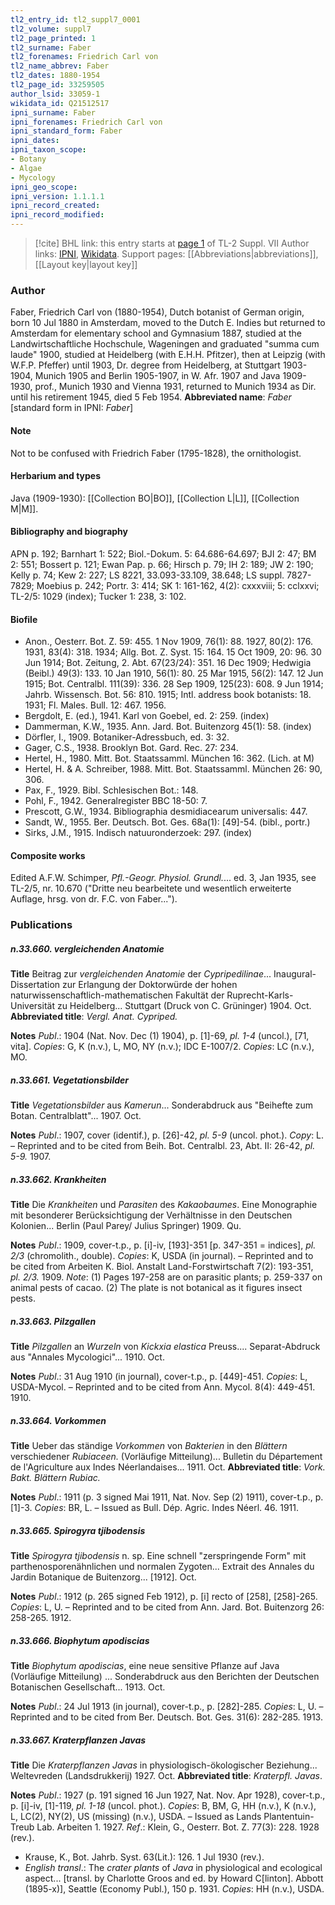 ```yaml
---
tl2_entry_id: tl2_suppl7_0001
tl2_volume: suppl7
tl2_page_printed: 1
tl2_surname: Faber
tl2_forenames: Friedrich Carl von
tl2_name_abbrev: Faber
tl2_dates: 1880-1954
tl2_page_id: 33259505
author_lsid: 33059-1
wikidata_id: Q21512517
ipni_surname: Faber
ipni_forenames: Friedrich Carl von
ipni_standard_form: Faber
ipni_dates: 
ipni_taxon_scope: 
- Botany
- Algae
- Mycology
ipni_geo_scope: 
ipni_version: 1.1.1.1
ipni_record_created: 
ipni_record_modified:
---
```


> [!cite] BHL link: this entry starts at [page 1](https://www.biodiversitylibrary.org/page/33259505) of TL-2 Suppl. VII
> Author links: [IPNI](https://www.ipni.org/a/33059-1), [Wikidata](https://www.wikidata.org/wiki/Q21512517). Support pages: [[Abbreviations|abbreviations]], [[Layout key|layout key]]

### Author

Faber, Friedrich Carl von (1880-1954), Dutch botanist of German origin, born 10 Jul 1880 in Amsterdam, moved to the Dutch E. Indies but returned to Amsterdam for elementary school and Gymnasium 1887, studied at the Landwirtschaftliche Hochschule, Wageningen and graduated "summa cum laude" 1900, studied at Heidelberg (with E.H.H. Pfitzer), then at Leipzig (with W.F.P. Pfeffer) until 1903, Dr. degree from Heidelberg, at Stuttgart 1903-1904, Munich 1905 and Berlin 1905-1907, in W. Afr. 1907 and Java 1909-1930, prof., Munich 1930 and Vienna 1931, returned to Munich 1934 as Dir. until his retirement 1945, died 5 Feb 1954. 
**Abbreviated name**: *Faber* \[standard form in IPNI: *Faber*\]

#### Note

Not to be confused with Friedrich Faber (1795-1828), the ornithologist.

#### Herbarium and types

Java (1909-1930): [[Collection BO|BO]], [[Collection L|L]], [[Collection M|M]].

#### Bibliography and biography

APN p. 192; Barnhart 1: 522; Biol.-Dokum. 5: 64.686-64.697; BJI 2: 47; BM 2: 551; Bossert p. 121; Ewan Pap. p. 66; Hirsch p. 79; IH 2: 189; JW 2: 190; Kelly p. 74; Kew 2: 227; LS 8221, 33.093-33.109, 38.648; LS suppl. 7827-7829; Moebius p. 242; Portr. 3: 414; SK 1: 161-162, 4(2): cxxxviii; 5: cclxxvi; TL-2/5: 1029 (index); Tucker 1: 238, 3: 102.

#### Biofile

- Anon., Oesterr. Bot. Z. 59: 455. 1 Nov 1909, 76(1): 88. 1927, 80(2): 176. 1931, 83(4): 318. 1934; Allg. Bot. Z. Syst. 15: 164. 15 Oct 1909, 20: 96. 30 Jun 1914; Bot. Zeitung, 2. Abt. 67(23/24): 351. 16 Dec 1909; Hedwigia (Beibl.) 49(3): 133. 10 Jan 1910, 56(1): 80. 25 Mar 1915, 56(2): 147. 12 Jun 1915; Bot. Centralbl. 111(39): 336. 28 Sep 1909, 125(23): 608. 9 Jun 1914; Jahrb. Wissensch. Bot. 56: 810. 1915; Intl. address book botanists: 18. 1931; Fl. Males. Bull. 12: 467. 1956.
- Bergdolt, E. (ed.), 1941. Karl von Goebel, ed. 2: 259. (index)
- Dammerman, K.W., 1935. Ann. Jard. Bot. Buitenzorg 45(1): 58. (index)
- Dörfler, I., 1909. Botaniker-Adressbuch, ed. 3: 32.
- Gager, C.S., 1938. Brooklyn Bot. Gard. Rec. 27: 234.
- Hertel, H., 1980. Mitt. Bot. Staatssamml. München 16: 362. (Lich. at M)
- Hertel, H. & A. Schreiber, 1988. Mitt. Bot. Staatssamml. München 26: 90, 306.
- Pax, F., 1929. Bibl. Schlesischen Bot.: 148.
- Pohl, F., 1942. Generalregister BBC 18-50: 7.
- Prescott, G.W., 1934. Bibliographia desmidiacearum universalis: 447.
- Sandt, W., 1955. Ber. Deutsch. Bot. Ges. 68a(1): \[49\]-54. (bibl., portr.)
- Sirks, J.M., 1915. Indisch natuuronderzoek: 297. (index)

#### Composite works

Edited A.F.W. Schimper, *Pfl.-Geogr. Physiol. Grundl.*... ed. 3, Jan 1935, see TL-2/5, nr. 10.670 ("Dritte neu bearbeitete und wesentlich erweiterte Auflage, hrsg. von dr. F.C. von Faber...").

### Publications

##### n.33.660. vergleichenden Anatomie

**Title**
Beitrag zur *vergleichenden Anatomie* der *Cypripedilinae*... Inaugural-Dissertation zur Erlangung der Doktorwürde der hohen naturwissenschaftlich-mathematischen Fakultät der Ruprecht-Karls-Universität zu Heidelberg... Stuttgart (Druck von C. Grüninger) 1904. Oct.
**Abbreviated title**: *Vergl. Anat. Cypriped.*

**Notes**
*Publ*.: 1904 (Nat. Nov. Dec (1) 1904), p. \[1\]-69, *pl. 1-4* (uncol.), \[71, vita\]. *Copies*: G, K (n.v.), L, MO, NY (n.v.); IDC E-1007/2. *Copies*: LC (n.v.), MO.

##### n.33.661. Vegetationsbilder

**Title**
*Vegetationsbilder* aus *Kamerun*... Sonderabdruck aus "Beihefte zum Botan. Centralblatt"... 1907. Oct.

**Notes**
*Publ*.: 1907, cover (identif.), p. \[26\]-42, *pl. 5-9* (uncol. phot.). *Copy*: L. – Reprinted and to be cited from Beih. Bot. Centralbl. 23, Abt. II: 26-42, *pl. 5-9.* 1907.

##### n.33.662. Krankheiten

**Title**
Die *Krankheiten* und *Parasiten* des *Kakaobaumes*. Eine Monographie mit besonderer Berücksichtigung der Verhältnisse in den Deutschen Kolonien... Berlin (Paul Parey/ Julius Springer) 1909. Qu.

**Notes**
*Publ*.: 1909, cover-t.p., p. \[i\]-iv, \[193\]-351 \[p. 347-351 = indices\], *pl. 2/3* (chromolith., double). *Copies*: K, USDA (in journal). – Reprinted and to be cited from Arbeiten K. Biol. Anstalt Land-Forstwirtschaft 7(2): 193-351, *pl. 2/3.* 1909.
*Note*: (1) Pages 197-258 are on parasitic plants; p. 259-337 on animal pests of cacao. (2) The plate is not botanical as it figures insect pests.

##### n.33.663. Pilzgallen

**Title**
*Pilzgallen* an *Wurzeln* von *Kickxia elastica* Preuss.... Separat-Abdruck aus "Annales Mycologici"... 1910. Oct.

**Notes**
*Publ*.: 31 Aug 1910 (in journal), cover-t.p., p. \[449\]-451. *Copies*: L, USDA-Mycol. – Reprinted and to be cited from Ann. Mycol. 8(4): 449-451. 1910.

##### n.33.664. Vorkommen

**Title**
Ueber das ständige *Vorkommen* von *Bakterien* in den *Blättern* verschiedener *Rubiaceen.* (Vorläufige Mitteilung)... Bulletin du Département de l'Agriculture aux Indes Néerlandaises... 1911. Oct.
**Abbreviated title**: *Vork. Bakt. Blättern Rubiac.*

**Notes**
*Publ*.: 1911 (p. 3 signed Mai 1911, Nat. Nov. Sep (2) 1911), cover-t.p., p. \[1\]-3. *Copies*: BR, L. – Issued as Bull. Dép. Agric. Indes Néerl. 46. 1911.

##### n.33.665. Spirogyra tjibodensis

**Title**
*Spirogyra tjibodensis* n. sp. Eine schnell "zerspringende Form" mit parthenosporenähnlichen und normalen Zygoten... Extrait des Annales du Jardin Botanique de Buitenzorg... \[1912\]. Oct.

**Notes**
*Publ*.: 1912 (p. 265 signed Feb 1912), p. \[i\] recto of \[258\], \[258\]-265. *Copies*: L, U. – Reprinted and to be cited from Ann. Jard. Bot. Buitenzorg 26: 258-265. 1912.

##### n.33.666. Biophytum apodiscias

**Title**
*Biophytum apodiscias*, eine neue sensitive Pflanze auf Java (Vorläufige Mitteilung) ... Sonderabdruck aus den Berichten der Deutschen Botanischen Gesellschaft... 1913. Oct.

**Notes**
*Publ*.: 24 Jul 1913 (in journal), cover-t.p., p. \[282\]-285. *Copies*: L, U. – Reprinted and to be cited from Ber. Deutsch. Bot. Ges. 31(6): 282-285. 1913.

##### n.33.667. Kraterpflanzen Javas

**Title**
Die *Kraterpflanzen Javas* in physiologisch-ökologischer Beziehung... Weltevreden (Landsdrukkerij) 1927. Oct.
**Abbreviated title**: *Kraterpfl. Javas*.

**Notes**
*Publ*.: 1927 (p. 191 signed 16 Jun 1927, Nat. Nov. Apr 1928), cover-t.p., p. \[i\]-iv, \[1\]-119, *pl. 1-18* (uncol. phot.). *Copies*: B, BM, G, HH (n.v.), K (n.v.), L, LC(2), NY(2), US (missing) (n.v.), USDA. – Issued as Lands Plantentuin-Treub Lab. Arbeiten 1. 1927.
*Ref*.: Klein, G., Oesterr. Bot. Z. 77(3): 228. 1928 (rev.).
- Krause, K., Bot. Jahrb. Syst. 63(Lit.): 126. 1 Jul 1930 (rev.).
- *English transl*.: The *crater plants* of *Java* in physiological and ecological aspect... \[transl. by Charlotte Groos and ed. by Howard C\[linton\]. Abbott (1895-x)\], Seattle (Economy Publ.), 150 p. 1931. *Copies*: HH (n.v.), USDA.

